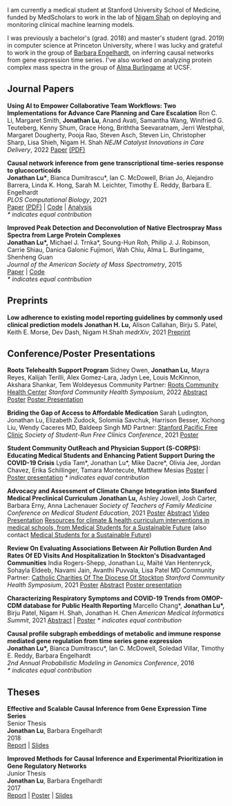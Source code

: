 I am currently a medical student at Stanford University School of Medicine, funded by MedScholars to work in the lab of [Nigam Shah](https://shahlab.stanford.edu/doku.php) on deploying and monitoring clinical machine learning models.

I was previously a bachelor's (grad. 2018) and master's student (grad. 2019) in computer science at Princeton University, where I was lucky and grateful to work in the group of [Barbara Engelhardt](http://beehive.cs.princeton.edu/), on inferring causal networks from gene expression time series. I've also worked on analyzing protein complex mass spectra in the group of [Alma Burlingame](http://msf.ucsf.edu/) at UCSF.




## Journal Papers

**Using AI to Empower Collaborative Team Workflows: Two Implementations for Advance Care Planning and Care Escalation**
Ron C. Li, Margaret Smith, **Jonathan Lu**, Anand Avati, Samantha Wang, Winifried G. Teuteberg, Kenny Shum, Grace Hong, Briththa Seevaratnam, Jerri Westphal, Margaret Dougherty, Pooja Rao, Steven Asch, Steven Lin, Christopher Sharp, Lisa Shieh, Nigam H. Shah
*NEJM Catalyst Innovations in Care Delivery*, 2022
[Paper](https://catalyst.nejm.org/doi/full/10.1056/CAT.21.0457) [(PDF)](journal/Li2022_Article_UsingAIToEmpower.pdf)


**Causal network inference from gene transcriptional time-series response to glucocorticoids**  
**Jonathan Lu\***, Bianca Dumitrascu\*, Ian C. McDowell, Brian Jo, Alejandro Barrera, Linda K. Hong, Sarah M. Leichter, Timothy E. Reddy, Barbara E. Engelhardt  
*PLOS Computational Biology*, 2021   
[Paper](https://journals.plos.org/plosone/article?id=10.1371/journal.pcbi.1008223) [(PDF)](journal/Lu2021_Article_BETS.pdf)  \| [Code](https://github.com/lujonathanh/BETS) \| [Analysis](https://zenodo.org/record/4009546#.YGJhcUhKjyt)  
*\* indicates equal contribution*

**Improved Peak Detection and Deconvolution of Native Electrospray Mass Spectra from Large Protein Complexes**  
**Jonathan Lu\*,** Michael J. Trnka\*, Soung-Hun Roh, Philip J. J. Robinson, Carrie Shiau, Danica Galonic Fujimori, Wah Chiu, Alma L. Burlingame, Shenheng Guan  
*Journal of the American Society of Mass Spectrometry*, 2015  
[Paper](journal/Lu2015_Article_ImprovedPeakDetectionAndDeconv.pdf) \| [Code](https://github.com/lujonathanh/PeakSeeker)  
*\* indicates equal contribution*


## Preprints

**Low adherence to existing model reporting guidelines by commonly used clinical prediction models**
**Jonathan H. Lu,** Alison Callahan, Birju S. Patel, Keith E. Morse, Dev Dash, Nigam H.Shah
*medrXiv*, 2021
[Preprint](https://www.medrxiv.org/content/10.1101/2021.07.21.21260282v1)


## Conference/Poster Presentations

**Roots Telehealth Support Program**
Sidney Owen, **Jonathan Lu,** Mayra Reyes, Kalijah Terilli, Alex Gomez-Lara, Jadyn Lee, Louis McKinnon, Akshara Shankar, Tem Woldeyesus
Community Partner: [Roots Community Health Center](https://rootsclinic.org/)
*Stanford Community Health Symposium*, 2022
[Abstract](conference/Owen2022_abstract_RootsTelehealthProgram.pdf) [Poster](conference/Owen2022_poster_RootsTelehealthProgram.pdf) [Poster Presentation](https://med.stanford.edu/oce/partnerships-collaborations/2022-community-health-symposium/2022-abstracts---posters.html)

**Briding the Gap of Access to Affordable Medication**
Sarah Ludington, Jonathan Lu, Elizabeth Zudock, Solomiia Savchuk, Harrison Besser,
Xichong Liu, Wendy Caceres MD, Baldeep Singh MD
Partner: [Stanford Pacific Free Clinic](https://www.med.stanford.edu/pacific.html)
*Society of Student-Run Free Clinics Conference*, 2021
[Poster](conference/Ludington2021_poster_PFCBridgingMeds.pdf)

**Student Community OutReach and Physician Support (S-CORPS): Educating Medical Students and Enhancing Patient Support During the COVID-19 Crisis**
Lydia Tam\*, Jonathan Lu\*, Mike Dacre\*, Olivia Jee, Jordan Chavez, Erika Schillinger, Tamara Montecute, Matthew Mesias
[Poster](conference/Tam2020_poster_S-CORPS.pdf) \| [Poster presentation](https://stanford.zoom.us/rec/play/r5PEp9PgAyHkqa8ewNJVbuk51HqbGHv3xhfY-cObHcRujs1cuKKwff4xPHCtjM_2-JMtJuOAcQgNFip8.ob-EnhY1VKhj42wE?startTime=1600548058000&_x_zm_rtaid=VISojJJCRkCHaMGWKKglCQ.1601756264446.a555555acb447b6cec47267127e1ccd7&_x_zm_rhtaid=707)
*\* indicates equal contribution*

**Advocacy and Assessment of Climate Change Integration into Stanford Medical Preclinical Curriculum**
**Jonathan Lu,** Ashley Jowell, Josh Carter, Barbara Erny, Anna Lachenauer
*Society of Teachers of Family Medicine Conference on Medical Student Education*, 2021
[Poster](conference/Lu2021_poster_AdvocacyAssessmentClimateIntegrationCurriculum.pdf) [Abstract](conference/Lu2021_abstract_Advocacy_and_Assessment_of_Climate_Change_Integrat.pdf) [Video Presentation](https://www.youtube.com/watch?v=E4sCxuRqAyk)
[Resources for climate & health curriculum interventions in medical schools, from Medical Students for a Sustainable Future](https://docs.google.com/document/d/1lwLv-PZXZTymWbPLTB3604dvnOvg2gKntIoBo7QH-6c/edit?usp=drive_web&ouid=109652253851767046454) (also contact [Medical Students for a Sustainable Future](https://ms4sf.org/))

**Review On Evaluating Associations Between Air Pollution Burden And Rates Of ED Visits And Hospitalization In Stockton's Disadvantaged Communities**
India Rogers-Shepp, Jonathan Lu, Maïté Van Hentenryck, Sohayla Eldeeb, Navami Jain, Avanthi Puvvala, Lisa Patel MD
Community Partner: [Catholic Charities Of The Diocese Of Stockton](https://www.ccstockton.org/)
*Stanford Community Health Symposium*, 2021
[Poster](Rogers-Shepp2021_poster_StocktonAirPollution.pdf) [Abstract](Rogers-Shepp2021_abstract_StocktonAirPollution.pdf) [Poster presentation](https://med.stanford.edu/oce/partnerships-collaborations/community-health-symposium/community-health-symposium-abstracts---posters/community-health-symposium-abstracts-21-42.html)

**Characterizing Respiratory Symptoms and COVID-19 Trends from OMOP-CDM database for Public Health Reporting**
Marcello Chang\*, **Jonathan Lu\*,** Birju Patel, Nigam H. Shah, Jonathan H. Chen
*American Medical Informatics Summit*, 2021
[Abstract](conference/Chang2021_abstract_CDC-COVID-19.pdf) \| [Poster](conference/Lu2021_poster_CDC-COVID-19.pdf)
*\* indicates equal contribution*

**Causal profile subgraph embeddings of metabolic and immune response mediated gene regulation from time series gene expression**   
**Jonathan Lu\*,** Bianca Dumitrascu\*, Ian C. McDowell, Soledad Villar, Timothy E. Reddy, Barbara Engelhardt  
*2nd Annual Probabilistic Modeling in Genomics Conference*, 2016  
*\* indicates equal contribution*

## Theses

**Effective and Scalable Causal Inference from Gene Expression Time Series**  
Senior Thesis  
**Jonathan Lu**, Barbara Engelhardt  
2018  
[Report](thesis/Spring2018_thesis_JL.pdf) \| [Slides](thesis/Spring2018_thesispresentation_JL.pdf)  

**Improved Methods for Causal Inference and Experimental Prioritization in Gene Regulatory Networks**  
Junior Thesis  
**Jonathan Lu**, Barbara Engelhardt  
2017  
[Report](thesis/Spring2017_thesis_JL.pdf) \| [Poster](thesis/Spring2017IW_Poster_5_8_17.pdf) \| [Slides](thesis/Spring2017_thesispresentation_JL.pdf)

